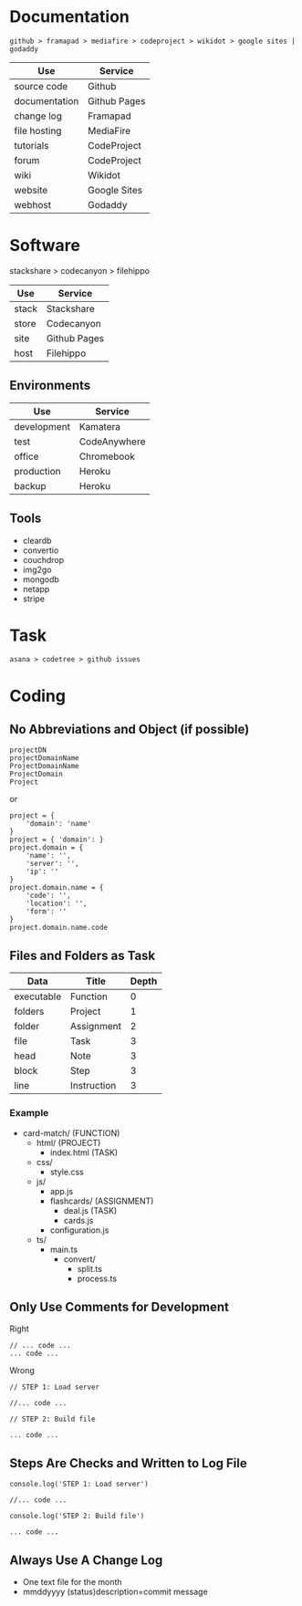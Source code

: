 
# Documentation

`github > framapad > mediafire > codeproject > wikidot > google sites | godaddy`

Use           | Service              
--------------|-------------
source code   | Github
documentation | Github Pages
change log    | Framapad
file hosting  | MediaFire
tutorials     | CodeProject
forum         | CodeProject
wiki          | Wikidot
website       | Google Sites
webhost       | Godaddy

# Software

stackshare > codecanyon > filehippo

Use   | Service
------|-------------
stack | Stackshare
store | Codecanyon
site  | Github Pages
host  | Filehippo

## Environments 

Use         | Service
------------|------------
development | Kamatera
test        | CodeAnywhere
office      | Chromebook
production  | Heroku
backup      | Heroku

## Tools

* cleardb
* convertio
* couchdrop
* img2go
* mongodb
* netapp
* stripe

# Task

`asana > codetree > github issues`

# Coding

## No Abbreviations and Object (if possible)

```
projectDN
projectDomainName
ProjectDomainName
ProjectDomain
Project
```

or

```
project = {
    'domain': 'name'
}
project = { 'domain': }
project.domain = {
    'name': '',
    'server': '',
    'ip': ''
}
project.domain.name = {
    'code': '',
    'location': '',
    'form': ''
}
project.domain.name.code
```

## Files and Folders as Task

Data       | Title       | Depth
-----------|-------------|--------
executable | Function    | 0
folders    | Project     | 1
folder     | Assignment  | 2
file       | Task        | 3
head       | Note        | 3
block      | Step        | 3
line       | Instruction | 3

### Example

* card-match/ (FUNCTION)
  * html/ (PROJECT)
    * index.html (TASK)     
  * css/               
    * style.css         
  * js/                
    * app.js            
    * flashcards/ (ASSIGNMENT)       
      * deal.js (TASK)
      * cards.js         
    * configuration.js 
  * ts/                
    * main.ts              
      * convert/          
        * split.ts         
        * process.ts

## Only Use Comments for Development

Right

```
// ... code ...
... code ...
```

Wrong

```
// STEP 1: Load server

//... code ...

// STEP 2: Build file

... code ...
```

## Steps Are Checks and Written to Log File

```
console.log('STEP 1: Load server')

//... code ...

console.log('STEP 2: Build file')

... code ...
```

## Always Use A Change Log

* One text file for the month
* mmddyyyy (status)description=commit message  
